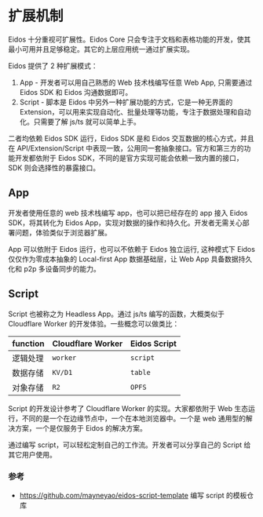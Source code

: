 # 扩展机制

Eidos 十分重视可扩展性。Eidos Core 只会专注于文档和表格功能的开发，使其最小可用并且足够稳定。其它的上层应用统一通过扩展实现。

Eidos 提供了 2 种扩展模式：

1. App - 开发者可以用自己熟悉的 Web 技术栈编写任意 Web App, 只需要通过 Eidos SDK 和 Eidos 沟通数据即可。
2. Script - 脚本是 Eidos 中另外一种扩展功能的方式，它是一种无界面的 Extension，可以用来实现自动化、批量处理等功能，专注于数据处理和自动化。只需要了解 js/ts 就可以简单上手。

二者均依赖 Eidos SDK 运行，Eidos SDK 是和 Eidos 交互数据的核心方式，并且在 API/Extension/Script 中表现一致，公用同一套抽象接口。官方和第三方的功能开发都依附于 Eidos SDK，不同的是官方实现可能会依赖一致内置的接口，SDK 则会选择性的暴露接口。

## App

开发者使用任意的 web 技术栈编写 app，也可以把已经存在的 app 接入 Eidos SDK，将其转化为 Eidos App，实现对数据的操作和持久化。开发者无需关心部署问题，体验类似于浏览器扩展。

App 可以依附于 Eidos 运行，也可以不依赖于 Eidos 独立运行, 这种模式下 Eidos 仅仅作为零成本抽象的 Local-first App 数据基础层，让 Web App 具备数据持久化和 p2p 多设备同步的能力。

## Script

Script 也被称之为 Headless App。通过 js/ts 编写的函数，大概类似于 Cloudflare Worker 的开发体验。一些概念可以做类比：

| function | Cloudflare Worker | Eidos Script |
| -------- | ----------------- | ------------ |
| 逻辑处理 | `worker`          | `script`     |
| 数据存储 | `KV/D1`           | `table`      |
| 对象存储 | `R2`              | `OPFS`       |

Script 的开发设计参考了 Cloudflare Worker 的实现。大家都依附于 Web 生态运行，不同的是一个在边缘节点中，一个在本地浏览器中。一个是 web 通用型的解决方案，一个是仅服务于 Eidos 的解决方案。

通过编写 script，可以轻松定制自己的工作流。开发者可以分享自己的 Script 给其它用户使用。

### 参考

- https://github.com/mayneyao/eidos-script-template 编写 script 的模板仓库
